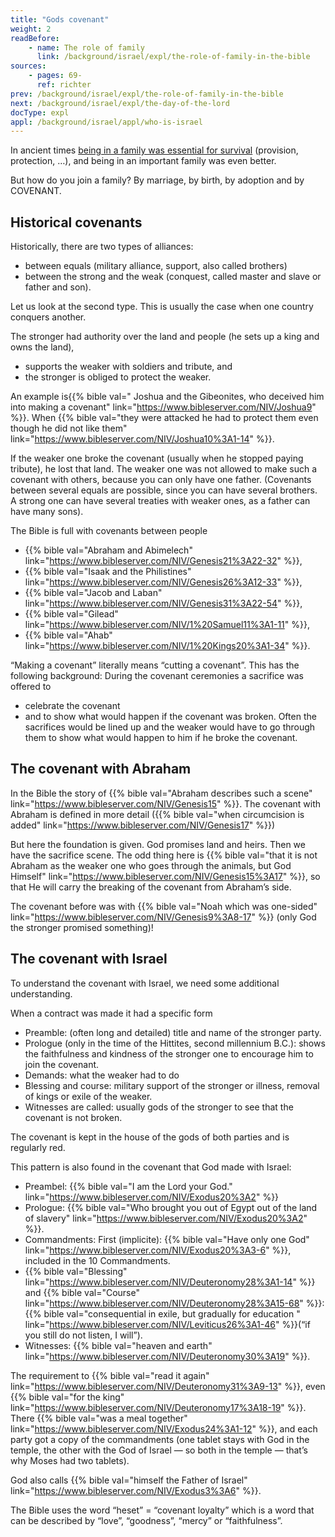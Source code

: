 ```yaml
---
title: "Gods covenant"
weight: 2
readBefore:
    - name: The role of family
      link: /background/israel/expl/the-role-of-family-in-the-bible
sources:
    - pages: 69-
      ref: richter
prev: /background/israel/expl/the-role-of-family-in-the-bible
next: /background/israel/expl/the-day-of-the-lord
docType: expl
appl: /background/israel/appl/who-is-israel
---
```


In ancient times [being in a family was essential for survival](/background/israel/expl/the-role-of-family-in-the-bible) (provision, protection, …), and being in an important family was even better.

But how do you join a family? By marriage, by birth, by adoption and by COVENANT.

## Historical covenants

<a name="0c36"></a>
Historically, there are two types of alliances:

- between equals (military alliance, support, also called brothers)
- between the strong and the weak (conquest, called master and slave or father and son).

Let us look at the second type. This is usually the case when one country conquers another.

The stronger had authority over the land and people (he sets up a king and owns the land),

- supports the weaker with soldiers and tribute, and
- the stronger is obliged to protect the weaker.

An example is{{% bible val=" Joshua and the Gibeonites, who deceived him into making a covenant" link="https://www.bibleserver.com/NIV/Joshua9" %}}. When {{% bible val="they were attacked he had to protect them even though he did not like them" link="https://www.bibleserver.com/NIV/Joshua10%3A1-14" %}}.

If the weaker one broke the covenant (usually when he stopped paying tribute), he lost that land. The weaker one was not allowed to make such a covenant with others, because you can only have one father. (Covenants between several equals are possible, since you can have several brothers. A strong one can have several treaties with weaker ones, as a father can have many sons).

The Bible is full with covenants between people

- {{% bible val="Abraham and Abimelech" link="https://www.bibleserver.com/NIV/Genesis21%3A22-32" %}},
- {{% bible val="Isaak and the Philistines" link="https://www.bibleserver.com/NIV/Genesis26%3A12-33" %}},
- {{% bible val="Jacob and Laban" link="https://www.bibleserver.com/NIV/Genesis31%3A22-54" %}},
- {{% bible val="Gilead" link="https://www.bibleserver.com/NIV/1%20Samuel11%3A1-11" %}},
- {{% bible val="Ahab" link="https://www.bibleserver.com/NIV/1%20Kings20%3A1-34" %}}.

“Making a covenant” literally means “cutting a covenant”. This has the following background: During the covenant ceremonies a sacrifice was offered to

- celebrate the covenant
- and to show what would happen if the covenant was broken. Often the sacrifices would be lined up and the weaker would have to go through them to show what would happen to him if he broke the covenant.

## The covenant with Abraham

<a name="d269"></a>
In the Bible the story of {{% bible val="Abraham describes such a scene" link="https://www.bibleserver.com/NIV/Genesis15" %}}. The covenant with Abraham is defined in more detail ({{% bible val="when circumcision is added" link="https://www.bibleserver.com/NIV/Genesis17" %}})

But here the foundation is given. God promises land and heirs. Then we have the sacrifice scene. The odd thing here is {{% bible val="that it is not Abraham as the weaker one who goes through the animals, but God Himself" link="https://www.bibleserver.com/NIV/Genesis15%3A17" %}}, so that He will carry the breaking of the covenant from Abraham’s side.

The covenant before was with {{% bible val="Noah which was one-sided" link="https://www.bibleserver.com/NIV/Genesis9%3A8-17" %}} (only God the stronger promised something)!

## The covenant with Israel

<a name="2225"></a>
To understand the covenant with Israel, we need some additional understanding.

When a contract was made it had a specific form

- Preamble: (often long and detailed) title and name of the stronger party.
- Prologue (only in the time of the Hittites, second millennium B.C.): shows the faithfulness and kindness of the stronger one to encourage him to join the covenant.
- Demands: what the weaker had to do
- Blessing and course: military support of the stronger or illness, removal of kings or exile of the weaker.
- Witnesses are called: usually gods of the stronger to see that the covenant is not broken.

The covenant is kept in the house of the gods of both parties and is regularly red.

This pattern is also found in the covenant that God made with Israel:

- Preambel: {{% bible val="I am the Lord your God." link="https://www.bibleserver.com/NIV/Exodus20%3A2" %}}
- Prologue: {{% bible val="Who brought you out of Egypt out of the land of slavery" link="https://www.bibleserver.com/NIV/Exodus20%3A2" %}}.
- Commandments: First (implicite): {{% bible val="Have only one God" link="https://www.bibleserver.com/NIV/Exodus20%3A3-6" %}}, included in the 10 Commandments.
- {{% bible val="Blessing" link="https://www.bibleserver.com/NIV/Deuteronomy28%3A1-14" %}} and {{% bible val="Course" link="https://www.bibleserver.com/NIV/Deuteronomy28%3A15-68" %}}: {{% bible val="consequential in exile, but gradually for education " link="https://www.bibleserver.com/NIV/Leviticus26%3A1-46" %}}(“if you still do not listen, I will”).
- Witnesses: {{% bible val="heaven and earth" link="https://www.bibleserver.com/NIV/Deuteronomy30%3A19" %}}.

The requirement to {{% bible val="read it again" link="https://www.bibleserver.com/NIV/Deuteronomy31%3A9-13" %}}, even {{% bible val="for the king" link="https://www.bibleserver.com/NIV/Deuteronomy17%3A18-19" %}}. There {{% bible val="was a meal together" link="https://www.bibleserver.com/NIV/Exodus24%3A1-12" %}}, and each party got a copy of the commandments (one tablet stays with God in the temple, the other with the God of Israel — so both in the temple — that’s why Moses had two tablets).

God also calls {{% bible val="himself the Father of Israel" link="https://www.bibleserver.com/NIV/Exodus3%3A6" %}}.

The Bible uses the word “heset” = “covenant loyalty” which is a word that can be described by “love”, “goodness”, “mercy” or “faithfulness”.
